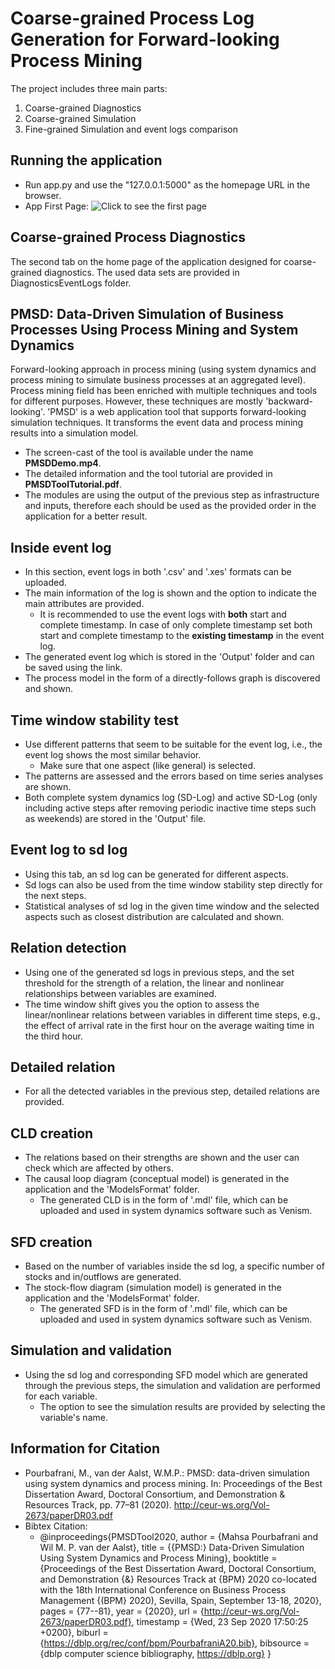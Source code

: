 # Coarse-grained Process Log Generation for Forward-looking Process Mining 
The project includes three main parts:
1. Coarse-grained Diagnostics
2. Coarse-grained Simulation
3. Fine-grained Simulation and event logs comparison 
## Running the application 
- Run app.py and use the "127.0.0.1:5000" as the homepage URL in the browser. 
- App First Page:
![Click to see the first page](https://github.com/mbafrani/PMSD/tree/master/static/images/AppFirstPage.png?raw=true)

## Coarse-grained Process Diagnostics
The second tab on the home page of the application designed for coarse-grained diagnostics. 
The used data sets are provided in DiagnosticsEventLogs folder.

## PMSD: Data-Driven Simulation of Business Processes Using Process Mining and System Dynamics 
Forward-looking approach in process mining (using system dynamics and process mining to simulate business processes at an aggregated level).
Process mining field has been enriched with multiple techniques and tools for different purposes. However, these techniques are mostly 'backward-looking'. 
'PMSD' is a web application tool that supports forward-looking simulation techniques. It transforms the event data and process mining results into a simulation model.

- The screen-cast of the tool is available under the name **PMSDDemo.mp4**.
- The detailed information and the tool tutorial are provided in **PMSDToolTutorial.pdf**. 
- The modules are using the output of the previous step as infrastructure and inputs, therefore each should be used as the provided order in the application for a better result.

## Inside event log
- In this section, event logs in both '.csv' and '.xes' formats can be uploaded.
- The main information of the log is shown and the option to indicate the main attributes are provided.
    - It is recommended to use the event logs with **both** start and complete timestamp. In case of only complete timestamp set both start and complete timestamp to the **existing timestamp** in the event log.
- The generated event log which is stored in the 'Output' folder and can be saved using the link. 
- The process model in the form of a directly-follows graph is discovered and shown. 
##  Time window stability test
- Use different patterns that seem to be suitable for the event log, i.e., the event log shows the most similar behavior. 
    -  Make sure that one aspect (like general) is selected. 
- The patterns are assessed and the errors based on time series analyses are shown.
- Both complete system dynamics log (SD-Log) and active SD-Log (only including active steps after removing periodic inactive time steps such as weekends) are stored in the 'Output' file.
## Event log to sd log
- Using this tab, an sd log can be generated for different aspects. 
- Sd logs can also be used from the time window stability step directly for the next steps.
- Statistical analyses of sd log in the given time window and the selected aspects such as closest distribution are calculated and shown. 
## Relation detection
- Using one of the generated sd logs in previous steps, and the set threshold for the strength of a relation, the linear and nonlinear relationships between variables are examined.
- The time window shift gives you the option to assess the linear/nonlinear relations between variables in different time steps, e.g., the effect of arrival rate in the first hour on the average waiting time in the third hour. 
## Detailed relation
- For all the detected variables in the previous step, detailed relations are provided. 
## CLD creation 
- The relations based on their strengths are shown and the user can check which are affected by others. 
- The causal loop diagram (conceptual model) is generated in the application and the 'ModelsFormat' folder. 
    - The generated CLD is in the form of '.mdl' file, which can be uploaded and used in system dynamics software such as Venism. 
## SFD creation
- Based on the number of variables inside the sd log, a specific number of stocks and in/outflows are generated. 
-  The stock-flow diagram (simulation model) is generated in the application and the 'ModelsFormat' folder. 
    - The generated SFD is in the form of '.mdl' file, which can be uploaded and used in system dynamics software such as Venism. 
## Simulation and validation 
- Using the sd log and corresponding SFD model which are generated through the previous steps, the simulation and validation are performed for each variable.
    - The option to see the simulation results are provided by selecting the variable's name. 
## Information for Citation 
- Pourbafrani, M., van der Aalst, W.M.P.: PMSD: data-driven simulation using system dynamics and process mining. In: Proceedings of the Best Dissertation Award, Doctoral Consortium, and Demonstration & Resources Track, pp. 77–81 (2020). http://ceur-ws.org/Vol-2673/paperDR03.pdf
- Bibtex Citation:
    -   @inproceedings{PMSDTool2020,
  author    = {Mahsa Pourbafrani and
               Wil M. P. van der Aalst},
  title     = {{PMSD:} Data-Driven Simulation Using System Dynamics and Process Mining},
  booktitle = {Proceedings of the Best Dissertation Award, Doctoral Consortium, and
               Demonstration {\&} Resources Track at {BPM} 2020 co-located with
               the 18th International Conference on Business Process Management {(BPM}
               2020), Sevilla, Spain, September 13-18, 2020},
  pages     = {77--81},
  year      = {2020},
  url       = {http://ceur-ws.org/Vol-2673/paperDR03.pdf},
  timestamp = {Wed, 23 Sep 2020 17:50:25 +0200},
  biburl    = {https://dblp.org/rec/conf/bpm/PourbafraniA20.bib},
  bibsource = {dblp computer science bibliography, https://dblp.org}
}

